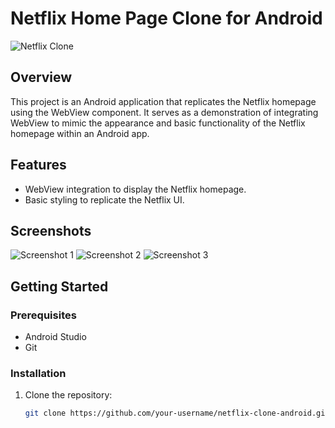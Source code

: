 # Netflix Home Page Clone for Android

![Netflix Clone](screenshots/netflix_clone_screenshot.png)

## Overview

This project is an Android application that replicates the Netflix homepage using the WebView component. It serves as a demonstration of integrating WebView to mimic the appearance and basic functionality of the Netflix homepage within an Android app.

## Features

- WebView integration to display the Netflix homepage.
- Basic styling to replicate the Netflix UI.

## Screenshots

![Screenshot 1](screenshots/screenshot_1.png)
![Screenshot 2](screenshots/screenshot_2.png)
![Screenshot 3](screenshots/screenshot_3.png)

## Getting Started

### Prerequisites

- Android Studio
- Git

### Installation

1. Clone the repository:
   ```bash
   git clone https://github.com/your-username/netflix-clone-android.git](https://github.com/mrloknath/Netflix/)https://github.com/mrloknath/Netflix/
